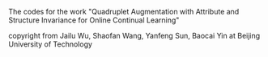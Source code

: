 The codes for the work "Quadruplet Augmentation with Attribute and Structure Invariance for Online Continual Learning"

copyright from Jailu Wu, Shaofan Wang, Yanfeng Sun, Baocai Yin at Beijing University of Technology
